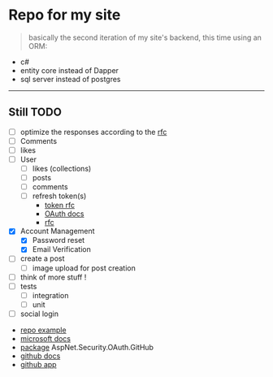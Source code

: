 # Repo for my site

> basically the second iteration of my site's backend, this time using an ORM:

- c#
- entity core instead of Dapper
- sql server instead of postgres

---

## Still TODO

- [ ] optimize the responses according to the [rfc](https://datatracker.ietf.org/doc/html/rfc7807)
- [ ] Comments
- [ ] likes
- [ ] User
  - [ ] likes (collections)
  - [ ] posts
  - [ ] comments
  - [ ] refresh token(s) 
    - [token rfc](https://datatracker.ietf.org/doc/html/rfc7519)
    - [OAuth docs](https://backstage.forgerock.com/docs/am/7.1/oauth2-guide/oauth2-refresh-tokens.html)
    - [rfc](https://datatracker.ietf.org/doc/html/rfc6749#section-5.1)
- [X] Account Management
  - [X] Password reset
  - [X] Email Verification
- [ ] create a post
  - [ ] image upload for post creation
- [ ] think of more stuff !
- [ ] tests
  - [ ] integration
  - [ ] unit
- [ ]  social login
  - [repo example](https://github.com/aspnet-contrib/AspNet.Security.OAuth.Providers/blob/dev/samples/Mvc.Client/Controllers/AuthenticationController.cs)
  - [microsoft docs](https://learn.microsoft.com/en-us/aspnet/core/security/authentication/social/other-logins?view=aspnetcore-7.0)
  - [package](https://www.nuget.org/packages/AspNet.Security.OAuth.GitHub) AspNet.Security.OAuth.GitHub
  - [github docs](https://docs.github.com/en/apps/oauth-apps/building-oauth-apps/authorizing-oauth-apps)
  - [github app](https://github.com/settings/applications/2342165)
